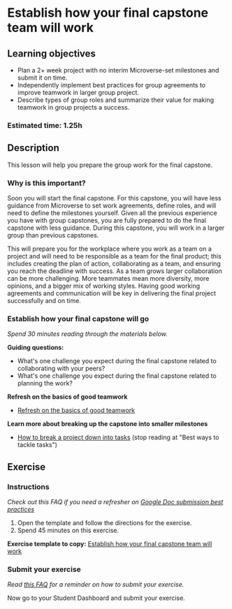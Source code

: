 # Establish how your final capstone team will work

## Learning objectives

- Plan a 2+ week project with no interim Microverse-set milestones and submit it on time.
- Independently implement best practices for group agreements to improve teamwork in larger group project.
- Describe types of group roles and summarize their value for making teamwork in group projects a success.

### **Estimated time**: 1.25h

## Description

This lesson will help you prepare the group work for the final capstone. 

### Why is this important?

Soon you will start the final capstone. For this capstone, you will have less guidance from Microverse to set work agreements, define roles, and will need to define the milestones yourself. Given all the previous experience you have with group capstones, you are fully prepared to do the final capstone with less guidance. During this capstone, you will work in a larger group than previous capstones. 

This will prepare you for the workplace where you work as a team on a project and will need to be responsible as a team for the final product; this includes creating the plan of action, collaborating as a team, and ensuring you reach the deadline with success. As a team grows larger collaboration can be more challenging. More teammates mean more diversity, more opinions, and a bigger mix of working styles. Having good working agreements and communication will be key in delivering the final project successfully and on time. 

### Establish how your final capstone will go

*Spend 30 minutes reading through the materials below.* 

**Guiding questions:**

- What's one challenge you expect during the final capstone related to collaborating with your peers?
- What's one challenge you expect during the final capstone related to planning the work?

**Refresh on the basics of good teamwork**

- [Refresh on the basics of good teamwork](https://github.com/microverseinc/curriculum-professional-skills/blob/main/soft-skills/refresher-on-the-basics-of-good-teamwork.md)

**Learn more about breaking up the capstone into smaller milestones**

- [How to break a project down into tasks](https://clockify.me/blog/productivity/break-project-into-tasks/) (stop reading at "Best ways to tackle tasks")

## Exercise

### Instructions

*Check out this FAQ if you need a refresher on [Google Doc submission best practices](https://microverse.zendesk.com/hc/en-us/articles/360063156813)*

1. Open the template and follow the directions for the exercise.
2. Spend 45 minutes on this exercise.

**Exercise template to copy:** [Establish how your final capstone team will work](https://docs.google.com/document/d/16mff07m0thXHnQTtKW8eW3mxUbFZsAqBA5H-c2CjJ5M/edit#) 

### Submit your exercise

*Read [this FAQ](https://microverse.zendesk.com/hc/en-us/articles/360061344234) for a reminder on how to submit your exercise.* 

Now go to your Student Dashboard and submit your exercise.
